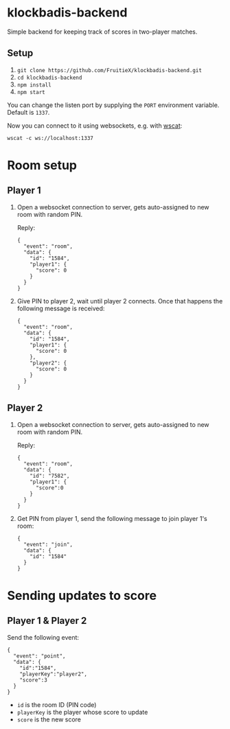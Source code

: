 klockbadis-backend
==================

Simple backend for keeping track of scores in two-player matches.

Setup
-----

1. `git clone https://github.com/FruitieX/klockbadis-backend.git`
2. `cd klockbadis-backend`
3. `npm install`
4. `npm start`

You can change the listen port by supplying the `PORT` environment variable. Default is `1337`.

Now you can connect to it using websockets, e.g. with [wscat](https://github.com/websockets/wscat):

```
wscat -c ws://localhost:1337
```

Room setup
==========

Player 1
--------

1. Open a websocket connection to server, gets auto-assigned to new room with random PIN.

   Reply:
   ```
   {
     "event": "room",
     "data": {
       "id": "1584",
       "player1": {
         "score": 0
       }
     }
   }
   ```

2. Give PIN to player 2, wait until player 2 connects. Once that happens the following message is received:

   ```
   {
     "event": "room",
     "data": {
       "id": "1584",
       "player1": {
         "score": 0
       },
       "player2": {
         "score": 0
       }
     }
   }
   ```

Player 2
--------

1. Open a websocket connection to server, gets auto-assigned to new room with random PIN.

   Reply:
   ```
   {
     "event": "room",
     "data": {
       "id": "7582",
       "player1": {
         "score":0
       }
     }
   }
   ```

2. Get PIN from player 1, send the following message to join player 1's room:

   ```
   {
     "event": "join",
     "data": {
       "id": "1584"
     }
   }
   ```

Sending updates to score
========================

Player 1 & Player 2
-------------------

Send the following event:

```
{
  "event": "point",
  "data": {
    "id":"1584",
    "playerKey":"player2",
    "score":3
  }
}
```

- `id` is the room ID (PIN code)
- `playerKey` is the player whose score to update
- `score` is the new score
